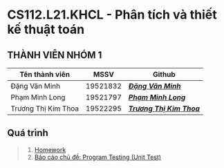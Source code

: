 # CS112.L21.KHCL - Phân tích và thiết kế thuật toán

## **THÀNH VIÊN NHÓM 1**
Tên thành viên | MSSV | Github 
   ----------|------------|------------ 
   Đặng Văn Minh| 19521832 | [__*Đặng Văn Minh*__](https://github.com/DangMinh21)
   Phạm Minh Long | 19521797 | [__*Phạm Minh Long*__](https://github.com/LongPML)
   Trương Thị Kim Thoa | 19522295 | [__*Trương Thị Kim Thoa*__](https://github.com/kimthoa1652001) 
   
## Quá trình

>1. [Homework](https://github.com/LongPML/CS112.L21.KHCL/tree/main/Homework)
>2. [Báo cáo chủ đề: Program Testing (Unit Test)](https://github.com/LongPML/CS112.L21.KHCL/tree/main/Project_Unit_Test)
